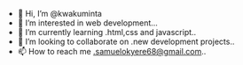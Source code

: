 - 👋 Hi, I’m @kwakuminta
- 👀 I’m interested in web development...
- 🌱 I’m currently learning .html,css and javascript..
- 💞️ I’m looking to collaborate on .new development projects..
- 📫 How to reach me .samuelokyere68@gmail.com..

<!---
kwakuminta/kwakuminta is a ✨ special ✨ repository because its `README.md` (this file) appears on your GitHub profile.
You can click the Preview link to take a look at your changes.
--->
